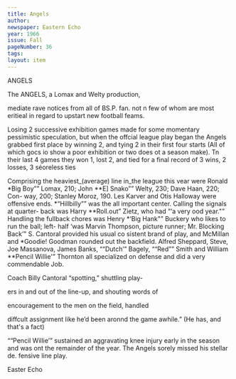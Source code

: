 ```yaml
---
title: Angels
author:
newspaper: Eastern Echo
year: 1966
issue: Fall
pageNumber: 36
tags:
layout: item
---
```


ANGELS

The ANGELS, a Lomax and Welty production,

mediate rave notices from all of BS.P. fan. not n few of whom are most eritieal in regard to upstart new football feams.

Losing 2 successive exhibition games made for some momentary pessimistic speculation, but when the offcial league play began the Angels grabbed first place by winning 2, and tying 2 in their first four starts (AIl of which gocs io show a poor exhibition or two does ot a season make). Tn their last 4 games they won 1, lost 2, and tied for a final record of 3 wins, 2 losses, 3 séoreless ties

Comprising the heaviest_(average) line in_the Ieague this vear were Ronald *Big Boy”” Lomax, 210; John **E] Snako”” Welty, 230; Dave Haan, 220; Con- way, 200; Stanley Moroz, 190. Les Karver and Otis Halloway were offensive ends. *“Hillbilly”” was the all important center. Calling the signals at quarter- back was Harry **Roll.out” Zietz, who had “‘a very ood year."” Handling the fullback chores was Henry *‘Big Hank"” Buckery who likes to run the ball; left- half ‘was Marvin Thompson, picture runner; Mr. Blocking Back’" S. Cantoral provided his usual co sistent brand of play, and McMillan and *Goodie! Goodman rounded out the backfield. Alfred Sheppard, Steve, Joe Massanova, James Banks, ““Dutch’” Bagely, ““Red”” Smith and William **Pencil Willie'” Thornton all specialized on defense and did a very commendable Job.

Coach Billy Cantoral “spotting,” shuttling play-

ers in and out of the line-up, and shouting words of

encouragement to the men on the field, handled

diffcult assignment like he’d been aronnd the game awhile.” (He has, and that's a fact)

““Pencil Willie’” sustained an aggravating knee injury early in the season and was ont the remainder of the year. The Angels sorely missed his stellar de. fensive line play.

Easter Echo
